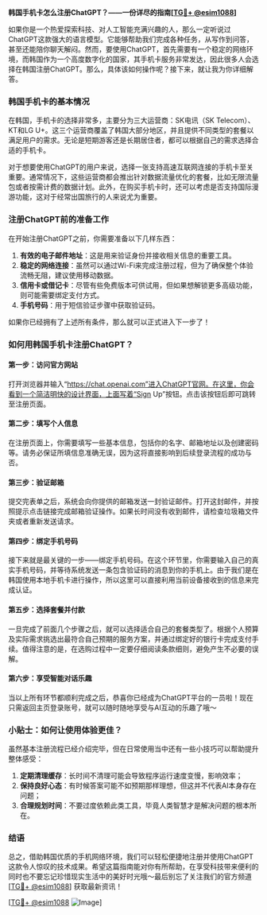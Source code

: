 **韩国手机卡怎么注册ChatGPT？——一份详尽的指南[[TG💪+ @esim1088](https://t.me/s/esim1088)]**

如果你是一个热爱探索科技、对人工智能充满兴趣的人，那么一定听说过ChatGPT这款强大的语言模型。它能够帮助我们完成各种任务，从写作到问答，甚至还能陪你聊天解闷。然而，要使用ChatGPT，首先需要有一个稳定的网络环境，而韩国作为一个高度数字化的国家，其手机卡服务非常发达，因此很多人会选择在韩国注册ChatGPT。那么，具体该如何操作呢？接下来，就让我为你详细解答。

### 韩国手机卡的基本情况

在韩国，手机卡的选择非常多，主要分为三大运营商：SK电讯（SK Telecom）、KT和LG U+。这三个运营商覆盖了韩国大部分地区，并且提供不同类型的套餐以满足用户的需求。无论是短期游客还是长期居住者，都可以根据自己的需求选择合适的手机卡。

对于想要使用ChatGPT的用户来说，选择一张支持高速互联网连接的手机卡至关重要。通常情况下，这些运营商都会推出针对数据流量优化的套餐，比如无限流量包或者按需计费的数据计划。此外，在购买手机卡时，还可以考虑是否支持国际漫游功能，这对于经常出国旅行的人来说尤为重要。

### 注册ChatGPT前的准备工作

在开始注册ChatGPT之前，你需要准备以下几样东西：

1. **有效的电子邮件地址**：这是用来验证身份并接收相关信息的重要工具。
2. **稳定的网络连接**：虽然可以通过Wi-Fi来完成注册过程，但为了确保整个体验流畅无阻，建议使用移动数据。
3. **信用卡或借记卡**：尽管有些免费版本可供试用，但如果想解锁更多高级功能，则可能需要绑定支付方式。
4. **手机号码**：用于短信验证步骤中获取验证码。

如果你已经拥有了上述所有条件，那么就可以正式进入下一步了！

### 如何用韩国手机卡注册ChatGPT？

#### 第一步：访问官方网站
打开浏览器并输入“https://chat.openai.com”进入ChatGPT官网。在这里，你会看到一个简洁明快的设计界面，上面写着“Sign Up”按钮。点击该按钮后即可跳转至注册页面。

#### 第二步：填写个人信息
在注册页面上，你需要填写一些基本信息，包括你的名字、邮箱地址以及创建密码等。请务必保证所填信息准确无误，因为这将直接影响到后续登录流程的成功与否。

#### 第三步：验证邮箱
提交完表单之后，系统会向你提供的邮箱发送一封验证邮件。打开这封邮件，并按照提示点击链接完成邮箱验证操作。如果长时间没有收到邮件，请检查垃圾箱文件夹或者重新发送请求。

#### 第四步：绑定手机号码
接下来就是最关键的一步——绑定手机号码。在这个环节里，你需要输入自己的真实手机号码，并等待系统发送一条包含验证码的消息到你的手机上。由于我们是在韩国使用本地手机卡进行操作，所以这里可以直接利用当前设备接收到的信息来完成认证。

#### 第五步：选择套餐并付款
一旦完成了前面几个步骤之后，就可以选择适合自己的套餐类型了。根据个人预算及实际需求挑选出最符合自己预期的服务方案，并通过绑定好的银行卡完成支付手续。值得注意的是，在选购过程中一定要仔细阅读条款细则，避免产生不必要的误解。

#### 第六步：享受智能对话乐趣
当以上所有环节都顺利完成之后，恭喜你已经成为ChatGPT平台的一员啦！现在只需返回主页登录账号，就可以随时随地享受与AI互动的乐趣了哦～

### 小贴士：如何让使用体验更佳？

虽然基本注册流程已经介绍完毕，但在日常使用当中还有一些小技巧可以帮助提升整体感受：

1. **定期清理缓存**：长时间不清理可能会导致程序运行速度变慢，影响效率；
2. **保持良好心态**：有时候答案可能不如预期那样理想，但这并不代表AI本身存在问题；
3. **合理规划时间**：不要过度依赖此类工具，毕竟人类智慧才是解决问题的根本所在。

### 结语

总之，借助韩国优质的手机网络环境，我们可以轻松便捷地注册并使用ChatGPT这款令人惊叹的技术成果。希望这篇指南能对你有所帮助，在享受科技带来便利的同时也不要忘记珍惜现实生活中的美好时光哦～最后别忘了关注我们的官方频道[[TG💪+ @esim1088](https://t.me/s/esim1088)] 获取最新资讯！

[[TG💪+ @esim1088](https://t.me/s/esim1088) ![Image](https://i.postimg.cc/4NQfJmqS/Snipaste-2025-05-13-00-14-12.png)]